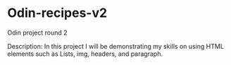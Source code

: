 # Odin-recipes-v2
Odin project round 2

Description:
In this project I will be demonstrating my skills on using HTML elements such as Lists, img, headers, and paragraph. 

